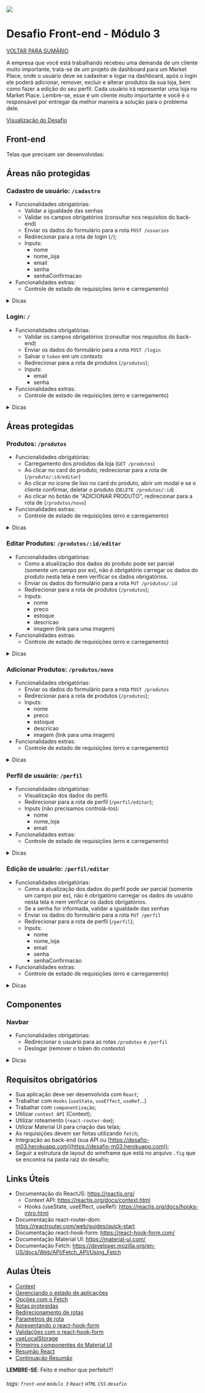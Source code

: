 ![](https://i.imgur.com/xG74tOh.png)

# Desafio Front-end - Módulo 3

[VOLTAR PARA SUMÁRIO](https://github.com/cubos-academy/desafio-modulo-03)

A empresa que você está trabalhando recebeu uma demanda de um cliente muito importante, trata-se de um projeto de dashboard para um Market Place, onde o usuário deve se cadastrar e logar na dashboard, após o login ele poderá adicionar, remover, excluir e alterar produtos da sua loja, bem como fazer a edição do seu perfil. Cada usuário irá representar uma loja no Market Place. Lembre-se, esse é um cliente muito importante e você é o responsável por entregar da melhor maneira a solução para o problema dele.

[Visualização do Desafio](https://desafio-03.netlify.app)

## Front-end

Telas que precisam ser desenvolvidas:

## Áreas não protegidas

### Cadastro de usuário: `/cadastro`
- Funcionalidades obrigatórias:
    - Validar a igualdade das senhas
    - Validar os campos obrigatórios (consultar nos requisitos do back-end)
    - Enviar os dados do formulário para a rota `POST /usuarios`
    - Redirecionar para a rota de login (`/`);
    - Inputs:
        - nome
        - nome_loja
        - email
        - senha
        - senhaConfirmacao
- Funcionalidades extras: 
    - Controle de estado de requisições (erro e carregamento)
        
<details>
    <summary>Dicas</summary>
    <ul>
    <li><code>react-hook-form</code></li>
    <li><code>react-router-dom</code></li>
    <li><code>fetch</code></li>
    <li>
        componentes <code>TextField</code>,             <code>Backdrop</code>, <code>CircularProgress</code>, <code>Alert</code> e <code>Button</code> do Material UI
    </li>
    </ul>
</details>



### Login: `/`
- Funcionalidades obrigatórias:
    - Validar os campos obrigatórios (consultar nos requisitos do back-end)
    - Enviar os dados do formulário para a rota `POST /login`
    - Salvar o `token` em um *contexto*
    - Redirecionar para a rota de produtos (`/produtos`);
    - Inputs:
        - email
        - senha
- Funcionalidades extras: 
    - Controle de estado de requisições (erro e carregamento)

<details>
    <summary>Dicas</summary>
    <ul>
    <li><code>react-hook-form</code></li>
    <li><code>react-router-dom</code></li>
    <li><code>fetch</code></li>
    <li><code>context</code></li>
    <li>
        componentes <code>TextField</code>,             <code>Backdrop</code>, <code>CircularProgress</code>, <code>Alert</code> e <code>Button</code> do Material UI
    </li>
    </ul>
</details>

## Áreas protegidas

### Produtos: `/produtos`

- Funcionalidades obrigatórias:
    - Carregamento dos produtos da loja (`GET /produtos`)
    - Ao clicar no card do produto, redirecionar para a rota de (`/produto/:id/editar`)
    - Ao clicar no icone de lixo no card do produto, abrir um modal e se o cliente confirmar, deletar o produto (`DELETE /produtos/:id`)
    - Ao clicar no botão de "ADICIONAR PRODUTO", redirecionar para a rota de (`/produtos/novo`) 
- Funcionalidades extras: 
    - Controle de estado de requisições (erro e carregamento)

<details>
    <summary>Dicas</summary>
    <ul>
    <li><code>fetch</code></li>
    <li><code>context</code></li>
    <li><code>react-router-dom</code></li>
    <li>
    componentes <code>TextField</code>,             <code>Backdrop</code>, <code>CircularProgress</code>, <code>Snackbar</code>code>, <code>Alert</code>, <code>Grid</code> e <code>Button</code> do Material UI
    </li>
    </ul>
</details>

### Editar Produtos: `/produtos/:id/editar`

- Funcionalidades obrigatórias:
    - Como a atualização dos dados do produto pode ser parcial (somente um campo por ex), não é obrigatório carregar os dados do produto nesta tela e nem verificar os dados obrigatórios.
    - Enviar os dados do formulário para a rota `PUT /produtos/:id`
    - Redirecionar para a rota de produtos (`/produtos`);
    - Inputs:
        - nome 
        - preco
        - estoque
        - descricao
        - imagem (link para uma imagem)
- Funcionalidades extras: 
    - Controle de estado de requisições (erro e carregamento)

<details>
    <summary>Dicas</summary>
    <ul>
    <li><code>fetch</code></li>
    <li><code>react-hook-form</code></li>
    <li><code>context</code></li>
    <li><code>react-router-dom</code></li>
    <li>
    componentes <code>TextField</code>,             <code>Backdrop</code>, <code>CircularProgress</code>, <code>Snackbar</code>, <code>Alert</code> e <code>Button</code> do Material UI
    </li>
    <li><img src="https://i.imgur.com/OAxmxYB.png"></li>
    </ul>
</details>

### Adicionar Produtos: `/produtos/novo`

- Funcionalidades obrigatórias:
    - Enviar os dados do formulário para a rota `POST /produtos`
    - Redirecionar para a rota de produtos (`/produtos`);
    - Inputs:
        - nome 
        - preco
        - estoque
        - descricao
        - imagem (link para uma imagem)
- Funcionalidades extras: 
    - Controle de estado de requisições (erro e carregamento)

<details>
    <summary>Dicas</summary>
    <ul>
    <li><code>fetch</code></li>
    <li><code>react-hook-form</code></li>
    <li><code>context</code></li>
    <li><code>react-router-dom</code></li>
    <li>
    componentes <code>TextField</code>,             <code>Backdrop</code>, <code>CircularProgress</code>, <code>Snackbar</code>, <code>Alert</code> e <code>Button</code> do Material UI
    </li>
    </ul>
</details>

### Perfil de usuário: `/perfil`

- Funcionalidades obrigatórias:
    - Visualização dos dados do perfil.
    - Redirecionar para a rota de perfil (`/perfil/editar`);
    - Inputs (não precisamos controlá-los):
        - nome 
        - nome_loja
        - email
- Funcionalidades extras: 
    - Controle de estado de requisições (erro e carregamento)

<details>
    <summary>Dicas</summary>
    <ul>
    <li><code>fetch</code></li>
    <li><code>context</code></li>
    <li><code>react-router-dom</code></li>
    <li>
    componentes <code>TextField</code>,             <code>Backdrop</code>, <code>CircularProgress</code>, <code>Snackbar</code>code>, <code>Alert</code> e <code>Button</code> do Material UI
    </li>
    </ul>
</details>

### Edição de usuário: `/perfil/editar`

- Funcionalidades obrigatórias:
    - Como a atualização dos dados do perfil pode ser parcial (somente um campo por ex), não é obrigatório carregar os dados do usuário nesta tela e nem verificar os dados obrigatórios.
    - Se a senha for informada, validar a igualdade das senhas
    - Enviar os dados do formulário para a rota `PUT /perfil`
    - Redirecionar para a rota de perfil (`/perfil`);
    - Inputs:
        - nome 
        - nome_loja
        - email
        - senha
        - senhaConfirmacao
- Funcionalidades extras: 
    - Controle de estado de requisições (erro e carregamento)

<details>
    <summary>Dicas</summary>
    <ul>
    <li><code>fetch</code></li>
    <li><code>react-hook-form</code></li>
    <li><code>context</code></li>
    <li><code>react-router-dom</code></li>
    <li>
    componentes <code>TextField</code>,             <code>Backdrop</code>, <code>CircularProgress</code>, <code>Snackbar</code>code>, <code>Alert</code> e <code>Button</code> do Material UI
    </li>
    <li><img src="https://i.imgur.com/OAxmxYB.png"></li>
    </ul>
</details>

## Componentes

### Navbar

- Funcionalidades obrigatórias:
    - Redirecionar o usuário para as rotas `/produtos` e `/perfil`
    - Deslogar (remover o token do *contexto*)

<details>
    <summary>Dicas</summary>
    <ul>
    <li><code>material-icons</code></li>
    <li><code>react-router-dom</code></li>
    <li>Usar o componente <code>NavLink</code> do react-router-dom para conseguir renderizar os icones ativos</li>
    </ul>
</details>


## Requisitos obrigatórios
- Sua aplicação deve ser desenvolvida com `React`;
- Trabalhar com `Hooks` (`useState`, `useEffect`, `useRef`...)
- Trabalhar com `componentização`;
- Utilizar `context API` (Context);
- Utilizar roteamento (`react-router-dom`);
- Utilizar Material UI para criação das telas;
- As requisições devem ser feitas utilizando `fetch`;
- Integração ao back-end (sua API ou [https://desafio-m03.herokuapp.com](https://desafio-m03.herokuapp.com));
- Seguir a estrutura de layout do wireframe que está no arquivo `.fig` que se encontra na pasta raiz do desafio;


## Links Úteis
- Documentação do ReactJS: https://reactjs.org/
    - Context API: https://reactjs.org/docs/context.html
    - Hooks (useState, useEffect, useRef): https://reactjs.org/docs/hooks-intro.html
- Documentação react-router-dom: https://reactrouter.com/web/guides/quick-start
- Documentação react-hook-form: https://react-hook-form.com/
- Documentação Material UI: https://material-ui.com/
- Documentação Fetch: https://developer.mozilla.org/en-US/docs/Web/API/Fetch_API/Using_Fetch


## Aulas Úteis
- [Context](https://plataforma.cubos.academy/curso/61b2921e-a262-4f04-b943-89c4cfb15e5c/data/06/07/2021/aula/2fe44792-7fe4-4d24-85ef-e1def5bc0b7a/871071bd-177c-4fcd-89fc-1151bc1fe1d2)
- [Gerenciando o estado de aplicações](https://plataforma.cubos.academy/curso/61b2921e-a262-4f04-b943-89c4cfb15e5c/data/03/06/2021/aula/434c58b2-88f1-43fb-856a-71d6ef54803d/863715e0-b81e-4e9d-b6a2-9f4d43f65f95)
- [Opções com o Fetch](https://plataforma.cubos.academy/curso/61b2921e-a262-4f04-b943-89c4cfb15e5c/data/03/06/2021/aula/434c58b2-88f1-43fb-856a-71d6ef54803d/a82f81fb-4ce7-44c4-b966-cf2d15ae62de)
- [Rotas protegidas](https://plataforma.cubos.academy/curso/61b2921e-a262-4f04-b943-89c4cfb15e5c/data/13/07/2021/aula/f312cf10-bd30-4b39-86c2-4ca03bd634a1/34602cbb-1dc3-4c8d-b77d-e3fff3286a62)
- [Redirecionamento de rotas](https://plataforma.cubos.academy/curso/61b2921e-a262-4f04-b943-89c4cfb15e5c/data/13/07/2021/aula/f312cf10-bd30-4b39-86c2-4ca03bd634a1/93efaf25-386f-4eb2-beae-7183f9d94b11)
- [Parametros de rota](https://plataforma.cubos.academy/curso/61b2921e-a262-4f04-b943-89c4cfb15e5c/data/13/07/2021/aula/f312cf10-bd30-4b39-86c2-4ca03bd634a1/330aa980-4b0e-4f2c-94b1-668ccb084112)
- [Apresentando o react-hook-form](https://plataforma.cubos.academy/curso/61b2921e-a262-4f04-b943-89c4cfb15e5c/data/20/07/2021/aula/c81f0775-c014-4e2f-a453-5d235eb1fac4/dd2a8627-661e-419b-be26-a7888047301f)
- [Validações com o react-hook-form](https://plataforma.cubos.academy/curso/61b2921e-a262-4f04-b943-89c4cfb15e5c/data/20/07/2021/aula/c81f0775-c014-4e2f-a453-5d235eb1fac4/6b7f1095-de8b-4a36-93b6-30aa18d00309)
- [useLocalStorage](https://plataforma.cubos.academy/curso/61b2921e-a262-4f04-b943-89c4cfb15e5c/data/27/07/2021/aula/33ba2718-bd74-432f-ae55-e9694be33884/846280b3-7940-4138-afaf-b1e5fe2711e2)
- [Primeiros componentes do Material UI](https://plataforma.cubos.academy/curso/61b2921e-a262-4f04-b943-89c4cfb15e5c/data/27/07/2021/aula/33ba2718-bd74-432f-ae55-e9694be33884/4fda4fbc-154d-4396-9d9e-829052b9697d)
- [Resumão React](https://plataforma.cubos.academy/curso/61b2921e-a262-4f04-b943-89c4cfb15e5c/data/03/08/2021/aula/1fe16ca2-462a-4b2b-bd89-45df7f004293/)
- [Continuação Resumão](https://plataforma.cubos.academy/curso/61b2921e-a262-4f04-b943-89c4cfb15e5c/data/05/08/2021/aula/370c0275-0aef-4d37-b2dd-dc399a502bcb/)

**LEMBRE-SE**: Feito é melhor que perfeito!!!


###### tags: `front-end` `módulo 3` `React` `HTML` `CSS` `desafio`
